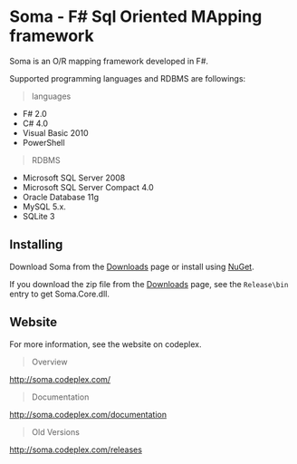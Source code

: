 Soma - F# Sql Oriented MApping framework
=====================================

Soma is an O/R mapping framework developed in F#. 

Supported programming languages and RDBMS are followings:

> languages

* F# 2.0
* C# 4.0
* Visual Basic 2010
* PowerShell

> RDBMS

* Microsoft SQL Server 2008
* Microsoft SQL Server Compact 4.0
* Oracle Database 11g
* MySQL 5.x.
* SQLite 3

## Installing

Download Soma from the [Downloads](https://github.com/nakamura-to/Soma/downloads) page or 
install using [NuGet](http://nuget.org/List/Packages/Soma).

If you download the zip file from the [Downloads](https://github.com/nakamura-to/Soma/downloads) page, see the `Release\bin` entry to get Soma.Core.dll.

## Website

For more information, see the website on codeplex.

> Overview

http://soma.codeplex.com/

> Documentation

http://soma.codeplex.com/documentation

> Old Versions

http://soma.codeplex.com/releases

